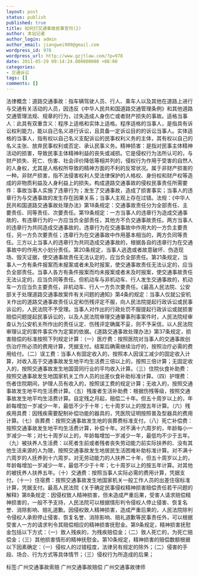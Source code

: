 ```yaml
---
layout: post
status: publish
published: true
title: 如何打交通事故民事官司(2)
author: 本站记者
author_login: admin
author_email: jiangwei909@gmail.com
wordpress_id: 978
wordpress_url: http://www.gzjtlaw.com/?p=978
date: 2011-05-29 09:14:24.000000000 +08:00
categories:
- 交通诉讼
tags: []
comments: []
---
```

法律概念：道路交通事故：指车辆驾驶人员、行人、乘车人以及其他在道路上进行与交通有关活动的人员，因违反《中华人民共和国道路交通管理条例》和其他道路交通管理法规、规章的行为，过失造成人身伤亡或者财产损失的事故。适格当事人：此具有双重含义：程序上适格和实体上适格。程序适格的当事人，是指具有诉讼权利能力，能以自己名义进行诉讼，且具备一定诉讼目的的诉讼当事人。实体适格的当事人，指有权以自己名义支配诉讼的民事权利义务的主体，其有权以自己的名义主张、放弃民事权利或否定、承认民事义务。精神损害：是指对民事主体精神活动的损害，导致民事主体精神利益的丧失或减损。它是侵权行为法所认可的，与财产损失、死亡、伤害、社会评价降低等相并列的，侵权行为作用于受害的自然人的人身权，尤其是人格权所导致的精神方面的不利的反常状况。属于非财产损害的一种。非财产损害，指不法侵害权利人受法律保护的人格权、身份权和财产权等造成的非物质利益及人身利益上的损失。构成道路交通事故的侵权民事责任所需要件：事故当事人实施了违章行为；发生了交通事故，造成了损害事实；当事人的违章行为与交通事故的发生存在因果关系；当事人主观上存在过错。法规：《中华人民共和国道路交通事故处理办法》第18条规定：交通事故责任分为全部责任、主要责任、同等责任、次要责任。第19条规定：一方当事人的违章行为造成交通事故的，有违章行为的一方应当负全部责任，其他方不负交通事故责任。两方当事人的违章行为共同造成交通事故的，违章行为在交通事故中作用大的一方负主要责任，另一方负次要责任；违章行为在交通事故中作用基本相当的，两方负同等责任。三方以上当事人的违章行为共同造成交通事故的，根据各自的违章行为在交通事故中的作用大小划分责任。第20条规定，当事人逃逸或者故意破坏、伪造现场、毁灭证据，使交通事故责任无法认定的，应当负全部责任。第21条规定，当事人一方有条件报案而未报案或者未及时报案，使交通事故责任无法认定的，应当负全部责任。当事人各方有条件报案而均未报案或者未及时报案，使交通事故责任无法认定的，应当负同等责任。但机动车与非机动车、行人发生交通事故的，机动车一方应当负主要责任，非机动车、行人一方负次要责任。《最高人民法院、公安部关于处理道路交通事故案件有关问题的通知》第4条的规定：当事人仅就公安机关作出的道路交通事故责任认定和伤残评定不服，向人民法院提起行政诉讼或民事诉讼的，人民法院不予受理。当事人对作出的行政处罚不服提起行政诉讼或就损害赔偿问题提起民事诉讼的，以及人民法院审理交通肇事刑事案件时，人民法院经审查认为公安机关所作出的责任认定、伤残评定确属不妥，则不予采信，以人民法院审理认定的案件事实作为定案的依据。《道路交通事故处理办法》第37条规定，损害赔偿的标准按照下列规定计算：（一）医疗费：按照医院对当事人的交通事故创伤治疗所必须的费用计算，凭据支付。结案后确需继续治疗的，按照治疗必需的费用给付。（二）误工费：当事人有固定收入的，按照本人因误工减少的固定收入计算，对收入高于交通事故发生地平均生活费三倍以上的，按照三倍计算；无固定收入的，按照交通事故发生地国营同行业的平均收入计算。（三）住院伙食补助费：按照交通事故发生地国家机关工作人员的出差伙食补助标准计算。（四）护理费：伤者住院期间，护理人员有收入的，按照误工费的规定计算；无收入的，按照交通事故发生地平均生活费计算。（五）残废者生活补助费：根据伤残等级，按照交通事故发生地平均生活费计算。自定残之月起，赔偿二十年。但五十周岁以上的，年龄每增加一岁减少一年，最低不少于十年；七十周岁以上的按五年计算。（六）残疾用具费：因残疾需要配制补偿功能的器具的，凭医院证明按照普及型器具的费用计算。（七）丧葬费：按照交通事故发生地的丧葬费标准支付。（八）死亡补偿费：按照交通事故发生地平均生活费计算，补偿十年。对不满十六周岁的，年龄每小一岁减少一年；对七十周岁以上的，年龄每增加一岁减少一年，最低均不少于五年。（九）被扶养人生活费：以死者生前或者残者丧失劳动能力前实际扶养的、没有其他生活来源的人为限，按照交通事故发生地居民生活困难补助标准计算。对不满十六周岁的人抚养到十六周岁。对无劳动能力的人扶养二十年，但五十周岁以上的，年龄每增加一岁减少一年，最低不少于十年；七十周岁以上的按五年计算。对其他的被抚养人扶养五年。（十）交通费：按照当事人实际必需的费用计算，凭据支付。（十一）住宿费：按照交通事故发生地国家机关一般工作人员的出差住宿标准计算，凭据支付。最高人民法院《关于确定民事侵权精神损害赔偿责任若干问题的解释》第8条规定：因侵权致人精神损害，但未造成严重后果，受害人请求赔偿精神损害的，一般不予支持，人民法院可以根据情形判令侵权人停止侵害、恢复名誉、消除影响、赔礼道歉。因侵权致人精神损害，造成严重后果的，人民法院除判令侵权人承担停止侵害、恢复名誉、消除影响、赔礼道歉等民事责任外，可以根据受害人一方的请求判令其赔偿相应的精神损害抚慰金。第9条规定，精神损害抚慰金包括以下方式：（一）致人残疾的，为残疾赔偿金；（二）致人死亡的，为死亡赔偿金；（三）其他损害情形的精神抚慰金。第10条规定，精神损害的赔偿数额根据以下因素确定：（一）侵权人的过错程度，法律另有规定的除外；（二）侵害的手段、场合、行为方式等具体情节；（三）侵权行为所造成的后果；标签:广州交通事故索赔 广州交通事故赔偿 广州交通事故律师
